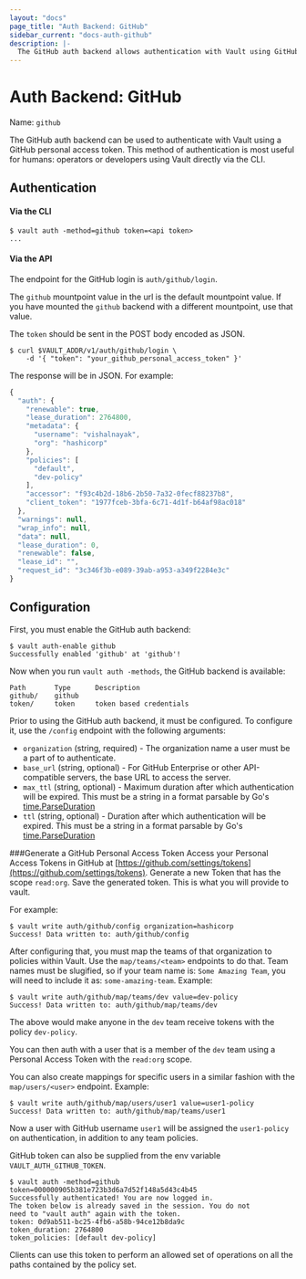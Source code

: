 ```yaml
---
layout: "docs"
page_title: "Auth Backend: GitHub"
sidebar_current: "docs-auth-github"
description: |-
  The GitHub auth backend allows authentication with Vault using GitHub.
---
```


# Auth Backend: GitHub

Name: `github`

The GitHub auth backend can be used to authenticate with Vault using a GitHub
personal access token. This method of authentication is most useful for humans:
operators or developers using Vault directly via the CLI.

## Authentication

#### Via the CLI

```
$ vault auth -method=github token=<api token>
...
```

#### Via the API

The endpoint for the GitHub login is `auth/github/login`. 

The `github` mountpoint value in the url is the default mountpoint value.
If you have mounted the `github` backend with a different mountpoint, use that value.

The `token` should be sent in the POST body encoded as JSON.

```shell
$ curl $VAULT_ADDR/v1/auth/github/login \
    -d '{ "token": "your_github_personal_access_token" }'
```

The response will be in JSON. For example:

```javascript
{
  "auth": {
    "renewable": true,
    "lease_duration": 2764800,
    "metadata": {
      "username": "vishalnayak",
      "org": "hashicorp"
    },
    "policies": [
      "default",
      "dev-policy"
    ],
    "accessor": "f93c4b2d-18b6-2b50-7a32-0fecf88237b8",
    "client_token": "1977fceb-3bfa-6c71-4d1f-b64af98ac018"
  },
  "warnings": null,
  "wrap_info": null,
  "data": null,
  "lease_duration": 0,
  "renewable": false,
  "lease_id": "",
  "request_id": "3c346f3b-e089-39ab-a953-a349f2284e3c"
}
```

## Configuration

First, you must enable the GitHub auth backend:

```
$ vault auth-enable github
Successfully enabled 'github' at 'github'!
```

Now when you run `vault auth -methods`, the GitHub backend is available:

```
Path       Type      Description
github/    github
token/     token     token based credentials
```

Prior to using the GitHub auth backend, it must be configured. To
configure it, use the `/config` endpoint with the following arguments:

  * `organization` (string, required) - The organization name a user must
     be a part of to authenticate.
  * `base_url` (string, optional) - For GitHub Enterprise or other API-compatible
     servers, the base URL to access the server.
  * `max_ttl` (string, optional) - Maximum duration after which authentication will be expired.
     This must be a string in a format parsable by Go's [time.ParseDuration](https://golang.org/pkg/time/#ParseDuration)
  * `ttl` (string, optional) - Duration after which authentication will be expired.
     This must be a string in a format parsable by Go's [time.ParseDuration](https://golang.org/pkg/time/#ParseDuration)

###Generate a GitHub Personal Access Token
Access your Personal Access Tokens in GitHub at [https://github.com/settings/tokens](https://github.com/settings/tokens).
Generate a new Token that has the scope `read:org`. Save the generated token. This is what you will provide to vault.

For example:

```
$ vault write auth/github/config organization=hashicorp
Success! Data written to: auth/github/config
```

After configuring that, you must map the teams of that organization to
policies within Vault. Use the `map/teams/<team>` endpoints to do that.
Team names must be slugified, so if your team name is: `Some Amazing Team`, 
you will need to include it as: `some-amazing-team`. 
Example:

```
$ vault write auth/github/map/teams/dev value=dev-policy
Success! Data written to: auth/github/map/teams/dev
```

The above would make anyone in the `dev` team receive tokens with the policy
`dev-policy`.

You can then auth with a user that is a member of the `dev` team using a
Personal Access Token with the `read:org` scope.

You can also create mappings for specific users in a similar fashion with the 
`map/users/<user>` endpoint.
Example:

```
$ vault write auth/github/map/users/user1 value=user1-policy
Success! Data written to: auth/github/map/teams/user1
```

Now a user with GitHub username `user1` will be assigned the `user1-policy` on authentication, 
in addition to any team policies.

GitHub token can also be supplied from the env variable `VAULT_AUTH_GITHUB_TOKEN`.

```
$ vault auth -method=github token=000000905b381e723b3d6a7d52f148a5d43c4b45
Successfully authenticated! You are now logged in.
The token below is already saved in the session. You do not
need to "vault auth" again with the token.
token: 0d9ab511-bc25-4fb6-a58b-94ce12b8da9c
token_duration: 2764800
token_policies: [default dev-policy]
```

Clients can use this token to perform an allowed set of operations on all the
paths contained by the policy set.
